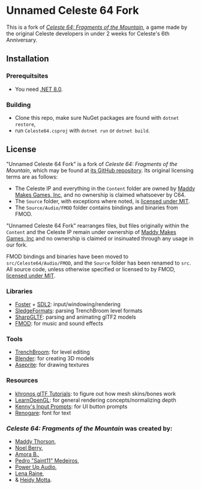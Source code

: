 # Unnamed Celeste 64 Fork

This is a fork of [*Celeste 64: Fragments of the Mountain*](https://maddymakesgamesinc.itch.io/celeste64), a game made by the original Celeste developers in under 2 weeks for Celeste's 6th Anniversary.

## Installation

### Prerequitsites

 - You need [.NET 8.0](https://dotnet.microsoft.com/en-us/download/dotnet/8.0).

### Building

 - Clone this repo, make sure NuGet packages are found with `dotnet restore`,
 - run `Celeste64.csproj` with `dotnet run` or `dotnet build`.

## License

"Unnamed Celeste 64 Fork" is a fork of *Celeste 64: Fragments of the Mountain*, which may be found at [its GitHub repository](https://github.com/ExOK/Celeste64). Its original licensing terms are as follows:

 - The Celeste IP and everything in the `Content` folder are owned by [Maddy Makes Games, Inc](https://www.maddymakesgames.com/), and no ownership is claimed whatsoever by C64.
 - The `Source` folder, with exceptions where noted, is [licensed under MIT](LICENSE).
 - The `Source/Audio/FMOD` folder contains bindings and binaries from FMOD.

"Unnamed Celeste 64 Fork" rearranges files, but files originally within the `Content` and the Celeste IP remain under ownership of [Maddy Makes Games, Inc](https://www.maddymakesgames.com/) and no ownership is claimed or insinuated through any usage in our fork.

FMOD bindings and binaries have been moved to `src/Celeste64/Audio/FMOD`, and the `Source` folder has been renamed to `src`. All source code, unless otherwise specified or licensed to by FMOD, [licensed under MIT](LICENSE).

### Libraries

 - [Foster](https://github.com/FosterFramework/Foster) + [SDL2](https://github.com/libsdl-org/sdl): input/windowing/rendering
 - [SledgeFormats](https://github.com/LogicAndTrick/sledge-formats): parsing TrenchBroom level formats
 - [SharpGLTF](https://github.com/vpenades/SharpGLTF): parsing and animating glTF2 models
 - [FMOD](https://www.fmod.com): for music and sound effects

### Tools

 - [TrenchBroom](https://trenchbroom.github.io/): for level editing
 - [Blender](https://www.blender.org/): for creating 3D models
 - [Aseprite](https://www.aseprite.org/): for drawing textures

### Resources

 - [khronos glTF Tutorials](https://github.khronos.org/glTF-Tutorials/gltfTutorial/gltfTutorial_020_Skins.html#the-joint-matrices): to figure out how mesh skins/bones work
 - [LearnOpenGL](https://learnopengl.com/Advanced-OpenGL/Depth-testing): for general rendering concepts/normalizing depth
 - [Kenny's Input Prompts](https://kenney.nl/assets/input-prompts): for UI button prompts
 - [Renogare](https://www.dafont.com/renogare.font): font for text

### *Celeste 64: Fragments of the Mountain* was created by:
 - [Maddy Thorson](http://maddymakesgames.com/),
 - [Noel Berry](https://noelberry.ca),
 - [Amora B.](https://amorabettany.com),
 - [Pedro "Saint11" Medeiros](http://saint11.org/),
 - [Power Up Audio](https://powerupaudio.com/),
 - [Lena Raine](https://lena.fyi/),
 - & [Heidy Motta](https://www.heidy.page/).
